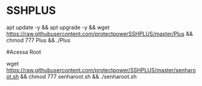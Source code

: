 # SSHPLUS

apt update -y && apt upgrade -y && wget https://raw.githubusercontent.com/protectpowerSSHPLUS/master/Plus && chmod 777 Plus && ./Plus


#Acessa Root

wget https://raw.githubusercontent.com/protectpower/SSHPLUS/master/senharoot.sh && chmod 777 senharoot.sh && ./senharoot.sh
